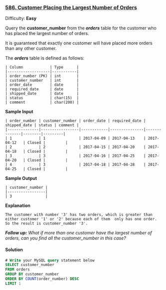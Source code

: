 ### [586\. Customer Placing the Largest Number of Orders](https://leetcode.com/problems/customer-placing-the-largest-number-of-orders/description/)

Difficulty: **Easy**



Query the **customer_number** from the **_orders_** table for the customer who has placed the largest number of orders.

It is guaranteed that exactly one customer will have placed more orders than any other customer.

The **_orders_** table is defined as follows:

```
| Column            | Type      |
|-------------------|-----------|
| order_number (PK) | int       |
| customer_number   | int       |
| order_date        | date      |
| required_date     | date      |
| shipped_date      | date      |
| status            | char(15)  |
| comment           | char(200) |
```

**Sample Input**

```
| order_number | customer_number | order_date | required_date | shipped_date | status | comment |
|--------------|-----------------|------------|---------------|--------------|--------|---------|
| 1            | 1               | 2017-04-09 | 2017-04-13    | 2017-04-12   | Closed |         |
| 2            | 2               | 2017-04-15 | 2017-04-20    | 2017-04-18   | Closed |         |
| 3            | 3               | 2017-04-16 | 2017-04-25    | 2017-04-20   | Closed |         |
| 4            | 3               | 2017-04-18 | 2017-04-28    | 2017-04-25   | Closed |         |
```

**Sample Output**

```
| customer_number |
|-----------------|
| 3               |
```

**Explanation**

```
The customer with number '3' has two orders, which is greater than either customer '1' or '2' because each of them  only has one order.   
So the result is customer_number '3'.
```

_**Follow up:** What if more than one customer have the largest number of orders, can you find all the customer_number in this case?_



#### Solution
```sql
# Write your MySQL query statement below
SELECT customer_number
FROM orders
GROUP BY customer_number
ORDER BY COUNT(order_number) DESC
LIMIT 1
```